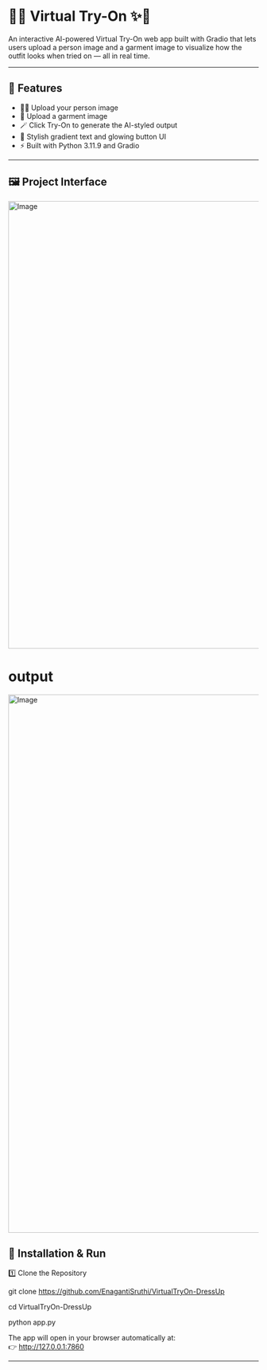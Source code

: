 # 👗✨ Virtual Try-On ✨👜

An interactive AI-powered Virtual Try-On web app built with Gradio that lets users upload a person image and a garment image to visualize how the outfit looks when tried on — all in real time.

------------------------------------------------------------

## 🌈 Features

- 🧍‍♀️ Upload your person image  
- 👕 Upload a garment image  
- 🪄 Click Try-On to generate the AI-styled output  
- 🌟 Stylish gradient text and glowing button UI  
- ⚡ Built with Python 3.11.9 and Gradio  


------------------------------------------------------------

## 🖼️ Project Interface

<img width="1920" height="898" alt="Image" src="https://github.com/user-attachments/assets/deca43f1-b8a3-4c74-9c9a-711faadee0b9" />

# output
<img width="1920" height="1080" alt="Image" src="https://github.com/user-attachments/assets/96e45f89-8d7c-436c-8619-fbd38b05a3d0" />


## 🚀 Installation & Run

1️⃣ Clone the Repository 

git clone https://github.com/EnagantiSruthi/VirtualTryOn-DressUp

cd VirtualTryOn-DressUp  

python app.py  

The app will open in your browser automatically at:  
👉 http://127.0.0.1:7860

------------------------------------------------------------

